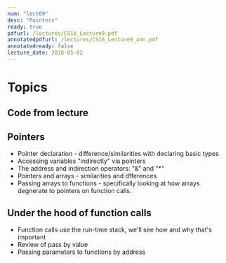 ```yaml
---
num: "lect09"
desc: "Pointers"
ready: true
pdfurl: /lectures/CS16_Lecture9.pdf
annotatedpdfurl: /lectures/CS16_Lecture9_ann.pdf
annotatedready: false
lecture_date: 2018-05-02
---
```


# Topics

## Code from lecture

## Pointers

* Pointer declaration - difference/similarities with declaring basic types
* Accessing variables "indirectly" via pointers
* The address and indirection operators: "&" and "*"
* Pointers and arrays - similarities and dfferences
* Passing arrays to functions - specifically looking at how arrays degnerate to pointers on function calls.




## Under the hood of function calls
* Function calls use the run-time stack, we'll see how and why that's important
* Review of pass by value
* Passing parameters to functions by address
